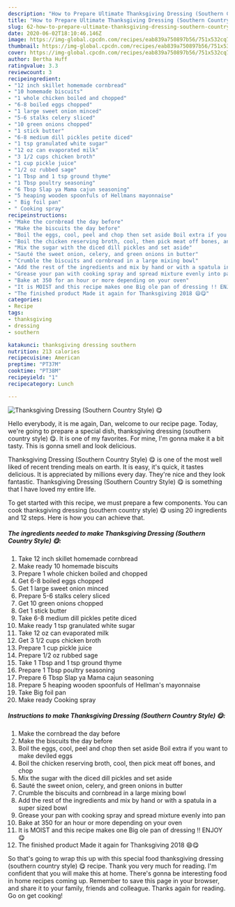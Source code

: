 ```yaml
---
description: "How to Prepare Ultimate Thanksgiving Dressing (Southern Country Style) 😋"
title: "How to Prepare Ultimate Thanksgiving Dressing (Southern Country Style) 😋"
slug: 62-how-to-prepare-ultimate-thanksgiving-dressing-southern-country-style
date: 2020-06-02T18:10:46.146Z
image: https://img-global.cpcdn.com/recipes/eab839a750897b56/751x532cq70/thanksgiving-dressing-southern-country-style-😋-recipe-main-photo.jpg
thumbnail: https://img-global.cpcdn.com/recipes/eab839a750897b56/751x532cq70/thanksgiving-dressing-southern-country-style-😋-recipe-main-photo.jpg
cover: https://img-global.cpcdn.com/recipes/eab839a750897b56/751x532cq70/thanksgiving-dressing-southern-country-style-😋-recipe-main-photo.jpg
author: Bertha Huff
ratingvalue: 3.3
reviewcount: 3
recipeingredient:
- "12 inch skillet homemade cornbread"
- "10 homemade biscuits"
- "1 whole chicken boiled and chopped"
- "6-8 boiled eggs chopped"
- "1 large sweet onion minced"
- "5-6 stalks celery sliced"
- "10 green onions chopped"
- "1 stick butter"
- "6-8 medium dill pickles petite diced"
- "1 tsp granulated white sugar"
- "12 oz can evaporated milk"
- "3 1/2 cups chicken broth"
- "1 cup pickle juice"
- "1/2 oz rubbed sage"
- "1 Tbsp and 1 tsp ground thyme"
- "1 Tbsp poultry seasoning"
- "6 Tbsp Slap ya Mama cajun seasoning"
- "5 heaping wooden spoonfuls of Hellmans mayonnaise"
- " Big foil pan"
- " Cooking spray"
recipeinstructions:
- "Make the cornbread the day before"
- "Make the biscuits the day before"
- "Boil the eggs, cool, peel and chop then set aside Boil extra if you want to make deviled eggs"
- "Boil the chicken reserving broth, cool, then pick meat off bones, and chop"
- "Mix the sugar with the diced dill pickles and set aside"
- "Sauté the sweet onion, celery, and green onions in butter"
- "Crumble the biscuits and cornbread in a large mixing bowl"
- "Add the rest of the ingredients and mix by hand or with a spatula in a super sized bowl"
- "Grease your pan with cooking spray and spread mixture evenly into pan"
- "Bake at 350 for an hour or more depending on your oven"
- "It is MOIST and this recipe makes one Big ole pan of dressing !! ENJOY 😋"
- "The finished product Made it again for Thanksgiving 2018 😄😋"
categories:
- Recipe
tags:
- thanksgiving
- dressing
- southern

katakunci: thanksgiving dressing southern 
nutrition: 213 calories
recipecuisine: American
preptime: "PT37M"
cooktime: "PT38M"
recipeyield: "1"
recipecategory: Lunch

---
```



![Thanksgiving Dressing (Southern Country Style) 😋](https://img-global.cpcdn.com/recipes/eab839a750897b56/751x532cq70/thanksgiving-dressing-southern-country-style-😋-recipe-main-photo.jpg)

Hello everybody, it is me again, Dan, welcome to our recipe page. Today, we're going to prepare a special dish, thanksgiving dressing (southern country style) 😋. It is one of my favorites. For mine, I'm gonna make it a bit tasty. This is gonna smell and look delicious.

Thanksgiving Dressing (Southern Country Style) 😋 is one of the most well liked of recent trending meals on earth. It is easy, it's quick, it tastes delicious. It is appreciated by millions every day. They're nice and they look fantastic. Thanksgiving Dressing (Southern Country Style) 😋 is something that I have loved my entire life.




To get started with this recipe, we must prepare a few components. You can cook thanksgiving dressing (southern country style) 😋 using 20 ingredients and 12 steps. Here is how you can achieve that.

<!--inarticleads1-->

##### The ingredients needed to make Thanksgiving Dressing (Southern Country Style) 😋:

1. Take 12 inch skillet homemade cornbread
1. Make ready 10 homemade biscuits
1. Prepare 1 whole chicken boiled and chopped
1. Get 6-8 boiled eggs chopped
1. Get 1 large sweet onion minced
1. Prepare 5-6 stalks celery sliced
1. Get 10 green onions chopped
1. Get 1 stick butter
1. Take 6-8 medium dill pickles petite diced
1. Make ready 1 tsp granulated white sugar
1. Take 12 oz can evaporated milk
1. Get 3 1/2 cups chicken broth
1. Prepare 1 cup pickle juice
1. Prepare 1/2 oz rubbed sage
1. Take 1 Tbsp and 1 tsp ground thyme
1. Prepare 1 Tbsp poultry seasoning
1. Prepare 6 Tbsp Slap ya Mama cajun seasoning
1. Prepare 5 heaping wooden spoonfuls of Hellman&#39;s mayonnaise
1. Take  Big foil pan
1. Make ready  Cooking spray




<!--inarticleads2-->

##### Instructions to make Thanksgiving Dressing (Southern Country Style) 😋:

1. Make the cornbread the day before
1. Make the biscuits the day before
1. Boil the eggs, cool, peel and chop then set aside Boil extra if you want to make deviled eggs
1. Boil the chicken reserving broth, cool, then pick meat off bones, and chop
1. Mix the sugar with the diced dill pickles and set aside
1. Sauté the sweet onion, celery, and green onions in butter
1. Crumble the biscuits and cornbread in a large mixing bowl
1. Add the rest of the ingredients and mix by hand or with a spatula in a super sized bowl
1. Grease your pan with cooking spray and spread mixture evenly into pan
1. Bake at 350 for an hour or more depending on your oven
1. It is MOIST and this recipe makes one Big ole pan of dressing !! ENJOY 😋
1. The finished product Made it again for Thanksgiving 2018 😄😋




So that's going to wrap this up with this special food thanksgiving dressing (southern country style) 😋 recipe. Thank you very much for reading. I'm confident that you will make this at home. There's gonna be interesting food in home recipes coming up. Remember to save this page in your browser, and share it to your family, friends and colleague. Thanks again for reading. Go on get cooking!
